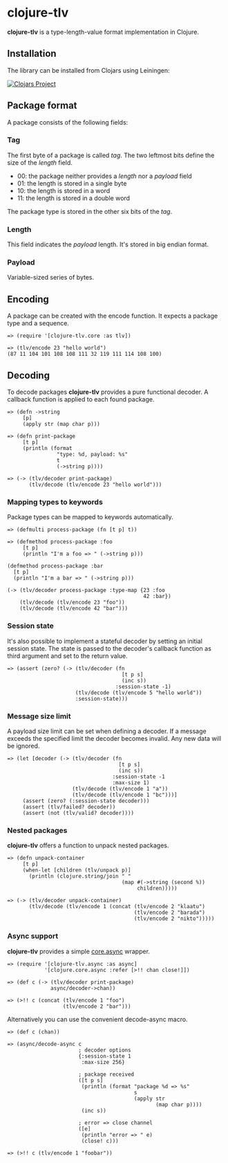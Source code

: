 # clojure-tlv

**clojure-tlv** is a type-length-value format implementation in Clojure.

## Installation

The library can be installed from Clojars using Leiningen:

[![Clojars Project](https://img.shields.io/clojars/v/zcfux/clojure-tlv.svg)](https://clojars.org/zcfux/clojure-tlv)

## Package format

A package consists of the following fields:

### Tag

The first byte of a package is called *tag*. The two leftmost bits define the
size of the *length* field.

* 00: the package neither provides a *length* nor a *payload* field
* 01: the length is stored in a single byte
* 10: the length is stored in a word
* 11: the length is stored in a double word

The package type is stored in the other six bits of the *tag*.

### Length

This field indicates the *payload* length. It's stored in big endian format.

### Payload

Variable-sized series of bytes.

## Encoding

A package can be created with the encode function. It expects a package type
and a sequence.

```
=> (require '[clojure-tlv.core :as tlv])

=> (tlv/encode 23 "hello world")
(87 11 104 101 108 108 111 32 119 111 114 108 100)
```

## Decoding

To decode packages **clojure-tlv** provides a pure functional decoder. A
callback function is applied to each found package.

```
=> (defn ->string
     [p]
     (apply str (map char p)))

=> (defn print-package
     [t p]
     (println (format
                "type: %d, payload: %s"
                t
                (->string p))))

=> (-> (tlv/decoder print-package)
       (tlv/decode (tlv/encode 23 "hello world")))
```

### Mapping types to keywords

Package types can be mapped to keywords automatically.

```
=> (defmulti process-package (fn [t p] t))

=> (defmethod process-package :foo
     [t p]
     (println "I'm a foo => " (->string p)))

(defmethod process-package :bar
  [t p]
  (println "I'm a bar => " (->string p)))

(-> (tlv/decoder process-package :type-map {23 :foo
                                            42 :bar})
    (tlv/decode (tlv/encode 23 "foo"))
    (tlv/decode (tlv/encode 42 "bar")))
```

### Session state

It's also possible to implement a stateful decoder by setting an initial session state.
The state is passed to the decoder's callback function as third argument and set to the
return value.

```
=> (assert (zero? (-> (tlv/decoder (fn
                                     [t p s]
                                     (inc s))
                                   :session-state -1)
                      (tlv/decode (tlv/encode 5 "hello world"))
                      :session-state)))
```

### Message size limit

A payload size limit can be set when defining a decoder. If a message exceeds the
specified limit the decoder becomes invalid. Any new data will be ignored.

```
=> (let [decoder (-> (tlv/decoder (fn
                                    [t p s]
                                    (inc s))
                                  :session-state -1
                                  :max-size 1)
                     (tlv/decode (tlv/encode 1 "a"))
                     (tlv/decode (tlv/encode 1 "bc")))]
     (assert (zero? (:session-state decoder)))
     (assert (tlv/failed? decoder))
     (assert (not (tlv/valid? decoder))))
```
### Nested packages

**clojure-tlv** offers a function to unpack nested packages.

```
=> (defn unpack-container
     [t p]
     (when-let [children (tlv/unpack p)]
       (println (clojure.string/join " "
                                     (map #(->string (second %))
                                          children)))))

=> (-> (tlv/decoder unpack-container)
       (tlv/decode (tlv/encode 1 (concat (tlv/encode 2 "klaatu")
                                         (tlv/encode 2 "barada")
                                         (tlv/encode 2 "nikto")))))
```

### Async support

**clojure-tlv** provides a simple [core.async](https://github.com/clojure/core.async) wrapper.

```
=> (require '[clojure-tlv.async :as async]
            '[clojure.core.async :refer [>!! chan close!]])

=> (def c (-> (tlv/decoder print-package)
              async/decoder->chan))

=> (>!! c (concat (tlv/encode 1 "foo")
                  (tlv/encode 2 "bar")))
```

Alternatively you can use the convenient decode-async macro.

```
=> (def c (chan))

=> (async/decode-async c
                       ; decoder options
                       {:session-state 1
                        :max-size 256}

                       ; package received
                       ([t p s]
                        (println (format "package %d => %s"
                                         s
                                         (apply str
                                                (map char p))))
                        (inc s))

                       ; error => close channel
                       ([e]
                        (println "error => " e)
                        (close! c)))

=> (>!! c (tlv/encode 1 "foobar"))
```
